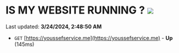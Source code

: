 # IS MY WEBSITE RUNNING ? [![](https://img.shields.io/static/v1?label=Sponsor&message=%E2%9D%A4&logo=GitHub&color=%23fe8e86)](https://github.com/sponsors/<username>)

Last updated: **3/24/2024, 2:48:50 AM**

- `GET` [https://youssefservice.me](https://youssefservice.me) - **Up** (145ms)
